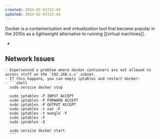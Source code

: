 ```yaml
---
created: 2024-02-01T22:44
updated: 2024-02-01T22:44
---
```

Docker is a containerisation and virtualization tool that became popular in the 2010s as a lightweight alternative to running [[virtual machines]].



- 
## Network Issues
	- Experienced a problem where docker containers are not allowed to access stuff on the `192.168.x.x` subnet.
	- If this happens, you can empty iptables and restart docker:
	- ```shell
	  sudo service docker stop
	  
	  sudo iptables -P INPUT ACCEPT
	  sudo iptables -P FORWARD ACCEPT
	  sudo iptables -P OUTPUT ACCEPT
	  sudo iptables -t nat -F
	  sudo iptables -t mangle -F
	  sudo iptables -F
	  sudo iptables -X
	  
	  sudo service docker start
	  ```